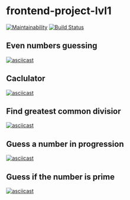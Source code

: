 # frontend-project-lvl1

[![Maintainability](https://api.codeclimate.com/v1/badges/47c1f32356259b2a0a53/maintainability)](https://codeclimate.com/github/hipanda/frontend-project-lvl1/maintainability)
[![Build Status](https://travis-ci.com/hipanda/frontend-project-lvl1.svg?branch=master)](https://travis-ci.com/hipanda/frontend-project-lvl1)

## Even numbers guessing
[![asciicast](https://asciinema.org/a/IVhKYM57YB4tjoGjw2mGJql0v.png)](https://asciinema.org/a/IVhKYM57YB4tjoGjw2mGJql0v)

## Caclulator
[![asciicast](https://asciinema.org/a/BCOX41lV0TorYnqeoyoYIlW5A.png)](https://asciinema.org/a/BCOX41lV0TorYnqeoyoYIlW5A)

## Find greatest common divisior
[![asciicast](https://asciinema.org/a/Hnl6QImRRrLPzTQfSvBRkwvxq.png)](https://asciinema.org/a/Hnl6QImRRrLPzTQfSvBRkwvxq)

## Guess a number in progression
[![asciicast](https://asciinema.org/a/ahyU8je2B30617z5WMJSaJtWo.png)](https://asciinema.org/a/ahyU8je2B30617z5WMJSaJtWo)

## Guess if the number is prime
[![asciicast](https://asciinema.org/a/o3OpjtlxU0u9G849xb48SVeM6.png)](https://asciinema.org/a/o3OpjtlxU0u9G849xb48SVeM6)
